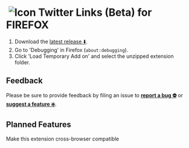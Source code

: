# &nbsp;![Icon](https://raw.githubusercontent.com/round/Twitter-Links-beta/master/icon32.png) Twitter Links (Beta) for FIREFOX

1. Download the [latest release ⬇️](https://github.com/hoardinghopes/Twitter-Links-beta/releases/latest).
2. Go to 'Debugging' in Firefox (`about:debugging`).
4. Click 'Load Temporary Add on' and select the unzipped extension folder.



## Feedback

Please be sure to provide feedback by filing an issue to **[report a bug ⛔️](https://github.com/hoardinghopes/Twitter-Links-beta/issues/new?labels=⛔%EF%B8%8Fbug&template=bug.md)** or **[suggest a feature ❇️](https://github.com/hoardinghopes/Twitter-Links-beta/issues/new?labels=❇%EF%B8%8F%20feature&template=feature.md)**.

## Planned Features

Make this extension cross-browser compatible
